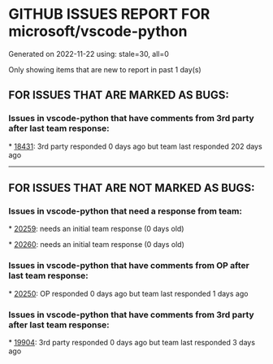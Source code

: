 
# GITHUB ISSUES REPORT FOR microsoft/vscode-python


Generated on 2022-11-22 using: stale=30, all=0


Only showing items that are new to report in past 1 day(s)


## FOR ISSUES THAT ARE MARKED AS BUGS:


### Issues in vscode-python that have comments from 3rd party after last team response:


\* [18431](https://github.com/microsoft/vscode-python/issues/18431 "Pytest discovery fails if something is printed to stderr"): 3rd party responded 0 days ago but team last responded 202 days ago

---

## FOR ISSUES THAT ARE NOT MARKED AS BUGS:


### Issues in vscode-python that need a response from team:


\* [20259](https://github.com/microsoft/vscode-python/issues/20259 "Having PYTHONWARNINGS=default crashes pytest discovery"): needs an initial team response (0 days old)

\* [20260](https://github.com/microsoft/vscode-python/issues/20260 "Create Python Env failure with conda"): needs an initial team response (0 days old)

### Issues in vscode-python that have comments from OP after last team response:


\* [20250](https://github.com/microsoft/vscode-python/issues/20250 "Stuck on Discovering Python Interpreters"): OP responded 0 days ago but team last responded 1 days ago

### Issues in vscode-python that have comments from 3rd party after last team response:


\* [19904](https://github.com/microsoft/vscode-python/issues/19904 "Select interpreter is confusing when there're very few envs"): 3rd party responded 0 days ago but team last responded 3 days ago
